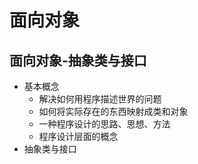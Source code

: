 # 面向对象

## 面向对象-抽象类与接口
- 基本概念
  - 解决如何用程序描述世界的问题
  - 如何将实际存在的东西映射成类和对象
  - 一种程序设计的思路、思想、方法
  - 程序设计层面的概念
- 抽象类与接口
